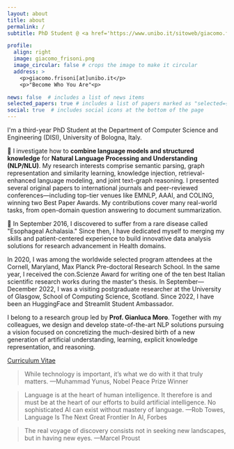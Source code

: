 ```yaml
---
layout: about
title: about
permalink: /
subtitle: PhD Student @ <a href='https://www.unibo.it/sitoweb/giacomo.frisoni/en/'>University of Bologna</a> | Natural Language Understanding, Neuro-Symbolic AI

profile:
  align: right
  image: giacomo_frisoni.png
  image_circular: false # crops the image to make it circular
  address: >
    <p>giacomo.frisoni[at]unibo.it</p>
    <p>"Become Who You Are"<p>

news: false  # includes a list of news items
selected_papers: true # includes a list of papers marked as "selected={true}"
social: true  # includes social icons at the bottom of the page
---
```


I'm a third-year PhD Student at the Department of Computer Science and Engineering (DISI), University of Bologna, Italy. 

🎯 I investigate how to <b>combine language models and structured knowledge</b> for <b>Natural Language Processing and Understanding (NLP/NLU)</b>. My research interests comprise semantic parsing, graph representation and similarity learning, knowledge injection, retrieval-enhanced language modeling, and joint text-graph reasoning. I presented several original papers to international journals and peer-reviewed conferences—including top-tier venues like EMNLP, AAAI, and COLING, winning two Best Paper Awards. My contributions cover many real-world tasks, from open-domain question answering to document summarization.

🧬 In September 2016, I discovered to suffer from a rare disease called "Esophageal Achalasia." Since then, I have dedicated myself to merging my skills and patient-centered experience to build innovative data analysis solutions for research advancement in Health domains.

In 2020, I was among the worldwide selected program attendees at the Cornell, Maryland, Max Planck Pre-doctoral Research School. In the same year, I received the con.Scienze Award for writing one of the ten best Italian scientific research works during the master's thesis. In September—December 2022, I was a visiting postgraduate researcher at the University of Glasgow, School of Computing Science, Scotland. Since 2022, I have been an HuggingFace and Streamlit Student Ambassador.

I belong to a research group led by <b>Prof. Gianluca Moro</b>. Together with my colleagues, we design and develop state-of-the-art NLP solutions pursuing a vision focused on concretizing the much-desired birth of a new generation of artificial understanding, learning, explicit knowledge representation, and reasoning.

<a href="https://github.com/giacomofrisoni/curriculum-vitae/releases/latest/download/cv_giacomo_frisoni.pdf">Curriculum Vitae</a>

<blockquote>
    While technology is important, it’s what we do with it that truly matters.
	—Muhammad Yunus, Nobel Peace Prize Winner
</blockquote>
<blockquote>
    Language is at the heart of human intelligence. It therefore is and must be at the heart of our efforts to build artificial intelligence. No sophisticated AI can exist without mastery of language.
	—Rob Towes, Language Is The Next Great Frontier In AI, Forbes
</blockquote>
<blockquote>
    The real voyage of discovery consists not in seeking new landscapes, but in having new eyes.
	—Marcel Proust
</blockquote>